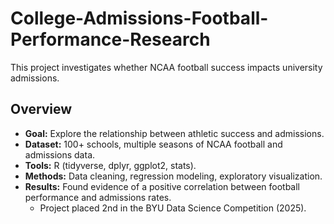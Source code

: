 # College-Admissions-Football-Performance-Research
This project investigates whether NCAA football success impacts university admissions.

## Overview
- **Goal:** Explore the relationship between athletic success and admissions.
- **Dataset:** 100+ schools, multiple seasons of NCAA football and admissions data.
- **Tools:** R (tidyverse, dplyr, ggplot2, stats).
- **Methods:** Data cleaning, regression modeling, exploratory visualization.
- **Results:** Found evidence of a positive correlation between football performance and admissions rates. 
  - Project placed 2nd in the BYU Data Science Competition (2025).

